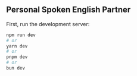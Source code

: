 ## Personal Spoken English Partner

First, run the development server:

```bash
npm run dev
# or
yarn dev
# or
pnpm dev
# or
bun dev
```
